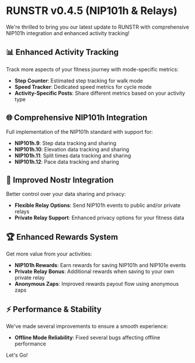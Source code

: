 # RUNSTR v0.4.5 (NIP101h & Relays)

We're thrilled to bring you our latest update to RUNSTR with comprehensive NIP101h integration and enhanced activity tracking!

## 📊 Enhanced Activity Tracking

Track more aspects of your fitness journey with mode-specific metrics:

- **Step Counter**: Estimated step tracking for walk mode
- **Speed Tracker**: Dedicated speed metrics for cycle mode
- **Activity-Specific Posts**: Share different metrics based on your activity type

## 🌐 Comprehensive NIP101h Integration

Full implementation of the NIP101h standard with support for:

- **NIP101h.9**: Step data tracking and sharing
- **NIP101h.10**: Elevation data tracking and sharing
- **NIP101h.11**: Split times data tracking and sharing
- **NIP101h.12**: Pace data tracking and sharing

## 🔄 Improved Nostr Integration

Better control over your data sharing and privacy:

- **Flexible Relay Options**: Send NIP101h events to public and/or private relays
- **Private Relay Support**: Enhanced privacy options for your fitness data

## 🏆 Enhanced Rewards System

Get more value from your activities:

- **NIP101h Rewards**: Earn rewards for saving NIP101h and NIP101e events
- **Private Relay Bonus**: Additional rewards when saving to your own private relay
- **Anonymous Zaps**: Improved rewards payout flow using anonymous zaps

## ⚡ Performance & Stability

We've made several improvements to ensure a smooth experience:

- **Offline Mode Reliability**: Fixed several bugs affecting offline performance

Let's Go!